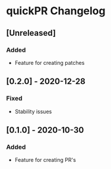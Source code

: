 <!-- Keep a Changelog guide -> https://keepachangelog.com -->

# quickPR Changelog

## [Unreleased]

### Added

- Feature for creating patches

## [0.2.0] - 2020-12-28

### Fixed

- Stability issues

## [0.1.0] - 2020-10-30

### Added

- Feature for creating PR's

